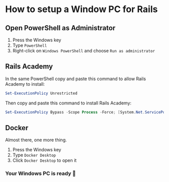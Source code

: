 # How to setup a Window PC for Rails

## Open PowerShell as Administrator

1. Press the Windows key
2. Type `PowerShell`
3. Right-click on `Windows PowerShell` and choose `Run as administrator`

## Rails Academy

In the same PowerShell copy and paste this command to allow Rails Academy to install:

```powershell
Set-ExecutionPolicy Unrestricted
```

Then copy and paste this command to install Rails Academy:

```powershell
Set-ExecutionPolicy Bypass -Scope Process -Force; [System.Net.ServicePointManager]::SecurityProtocol = [System.Net.ServicePointManager]::SecurityProtocol -bor 3072; iex ((New-Object System.Net.WebClient).DownloadString('https://raw.githubusercontent.com/justintanner/rails-academy/stable/win/install.ps1'))
```

## Docker

Almost there, one more thing.

1. Press the Windows key
2. Type `Docker Desktop`
3. Click `Docker Desktop` to open it

### Your Windows PC is ready :tada:


